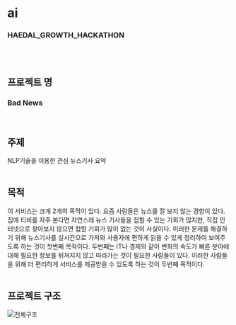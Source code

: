 # ai
### HAEDAL_GROWTH_HACKATHON
<br>
<br>

## 프로젝트 명
### Bad News
<br>

## 주제
NLP기술을 이용한 관심 뉴스기사 요약
<br>
<br>


## 목적
이 서비스는 크게 2개의 목적이 있다.
요즘 사람들은 뉴스를 잘 보지 않는 경향이 있다.
집에 티비를 자주 본다면 자연스레 뉴스 기사들을 접할 수 있는 기회가 많지만, 직접 인터넷으로 찾아보지 않으면 접할 기회가 많이 없는 것이 사실이다.
이러한 문제를 해결하기 위해 뉴스기사를 실시간으로 가져와 사용자에 편하게 읽을 수 있게 정리하여 보여주도록 하는 것이 첫번째 목적이다.
두번째는 IT나 경제와 같이 변화의 속도가 빠른 분야에 대해 필요한 정보를 뒤쳐지지 않고 따라가는 것이 필요한 사람들이 있다.
이러한 사람들을 위해 더 편리하게 서비스를 제공받을 수 있도록 하는 것이 두번째 목적이다.
<br>
<br>

## 프로젝트 구조
![전체구조](https://github.com/HAEDAL-BadNews/backend/assets/104684033/8f7f597f-b46f-4b89-a40d-6b94a7b77329)




